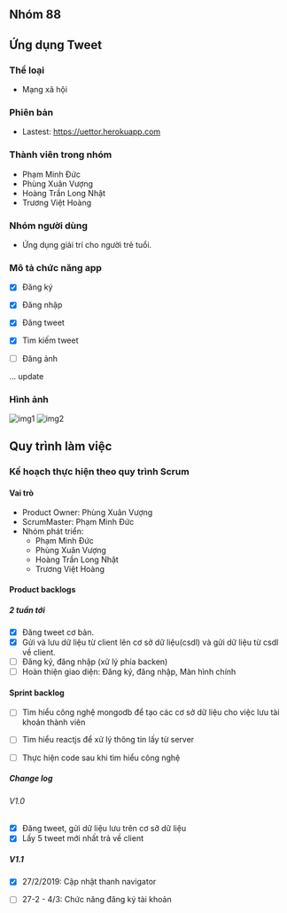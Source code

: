 ## Nhóm 88



## Ứng dụng Tweet

### Thể loại

* Mạng xã hội


### Phiên bản

* Lastest: https://uettor.herokuapp.com

### Thành viên trong nhóm

* Phạm Minh Đức
* Phùng Xuân Vượng
* Hoàng Trần Long Nhật
* Trương Việt Hoàng


### Nhóm người dùng

* Ứng dụng giải trí cho người trẻ tuổi.



### Mô tả chức năng app

- [x] Đăng ký
- [x] Đăng nhập
- [x] Đăng tweet
- [x] Tìm kiếm tweet

- [ ] Đăng ảnh



... update



### Hình ảnh

![img1](https://i.imgur.com/zye9qEh.png)
![img2](https://i.imgur.com/vcd8ttQ.png)


## Quy trình làm việc



### Kế hoạch thực hiện theo quy trình Scrum


#### Vai trò

* Product Owner: Phùng Xuân Vượng
* ScrumMaster: Phạm Minh Đức
* Nhóm phát triển:
    * Phạm Minh Đức
    * Phùng Xuân Vượng
    * Hoàng Trần Long Nhật
    * Trương Việt Hoàng

#### Product backlogs

##### 2 tuần tới

- [x] Đăng tweet cơ bản.
- [x] Gửi và lưu dữ liệu từ client lên cơ sở dữ liệu(csdl) và gửi dữ liệu từ csdl về client.
- [ ] Đăng ký, đăng nhập (xử lý phía backen)
- [ ] Hoàn thiện giao diện: Đăng ký, đăng nhập, Màn hình chính

#### Sprint backlog

- [ ] Tìm hiểu công nghệ mongodb để tạo các cơ sở dữ liệu cho việc lưu tài khoản thành viên
- [ ] Tìm hiểu reactjs để xử lý thông tin lấy từ server
- [ ] Thực hiện code sau khi tìm hiểu công nghệ


#####  Change log

###### V1.0

- [x] Đăng tweet, gửi dữ liệu lưu trên cơ sỡ dữ liệu
- [x] Lấy 5 tweet mới nhất trả về client

##### V1.1

- [x] 27/2/2019: Cập nhật thanh navigator
- [ ] 27-2 - 4/3: Chức năng đăng ký tài khoản

